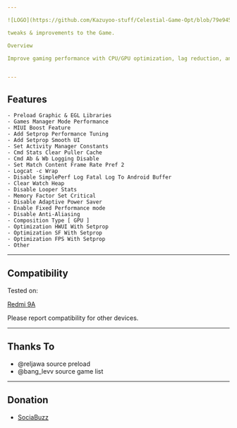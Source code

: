 ```yaml
---

![LOGO](https://github.com/Kazuyoo-stuff/Celestial-Game-Opt/blob/79e945d2cbb507542a88ddbacf14cd5cd3caa1f3/image/image.jpg)

tweaks & improvements to the Game.

Overview

Improve gaming performance with CPU/GPU optimization, lag reduction, and RAM optimization. Suitable for various games without manual settings.


---
```


## Features

```
- Preload Graphic & EGL Libraries
- Games Manager Mode Performance
- MIUI Boost Feature
- Add Setprop Performance Tuning
- Add Setprop Smooth UI
- Set Activity Manager Constants
- Cmd Stats Clear Puller Cache
- Cmd Ab & Wb Logging Disable
- Set Match Content Frame Rate Pref 2
- Logcat -c Wrap
- Disable SimplePerf Log Fatal Log To Android Buffer
- Clear Watch Heap
- Disable Looper Stats
- Memory Factor Set Critical
- Disable Adaptive Power Saver
- Enable Fixed Performance mode
- Disable Anti-Aliasing
- Composition Type [ GPU ]
- Optimization HWUI With Setprop
- Optimization SF With Setprop
- Optimization FPS With Setprop
- Other

```

---

## Compatibility

Tested on:

[Redmi 9A](https://m.gsmarena.com/xiaomi_redmi_9a-10279.php)


Please report compatibility for other devices.


---

## Thanks To

- @reljawa source preload
- @bang_levv source game list

---

## Donation

- [SociaBuzz](https://sociabuzz.com/dikyganteng_/tribe)
